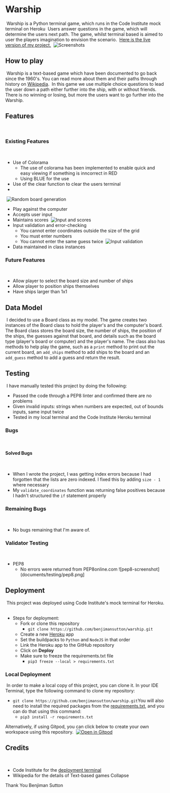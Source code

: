 # Warship
​
Warship is a Python terminal game, which runs in the Code Institute mock terminal on Heroku
​
Users answer questions in the game, which will determine the users next path. The game, whilst terminal based is aimed to user the players imagination to envision the scenario.
​
[Here is the live version of my project.](https://warship-app.herokuapp.com/)
​
![Screenshots](documents/testing/screenshots.png)
​
## How to play
​
Warship is a text-based game which have been documented to go back since the 1960's. You can read more about them and their paths through history on [Wikipedia](https://en.wikipedia.org/wiki/Text-based_game).
​
In this game we use multiple choice questions to lead the user down a path either further into the ship, with or without friends.
​
There is no winning or losing, but more the users want to go further into the Warship.
​
## Features
​
### Existing Features
​
* Use of Colorama
    * The use of colorama has been implemented to enable quick and easy viewing if something is inncorrect in RED
    * Using BLUE for the use
* Use of the clear function to clear the users terminal
* 
​
![Random board generation](documents/testing/random.png)
​
* Play against the computer
* Accepts user input
* Maintains scores
​
![Input and scores](documents/testing/input.png)
​
* Input validation and error-checking
    * You cannot enter coordinates outside the size of the grid
    * You must enter numbers
    * You cannot enter the same guess twice
​
![Input validation](documents/testing/errors.png)
​
* Data maintained in class instances
​
### Future Features
​
* Allow player to select the board size and number of ships
* Allow player to position ships themselves
* Have ships larger than 1x1
​
## Data Model
​
I decided to use a Board class as my model. The game creates two instances of the Board class to hold the player's and the computer's board.
​
The Board class stores the board size, the number of ships, the position of the ships, the guesses against that board, and details such as the board type (player's board or computer) and the player's name.
​
The class also has methods to help play the game, such as a `print` method to print out the current board, an `add_ships` method to add ships to the board and an `add_guess` method to add a guess and return the result.

## Testing
​
I have manually tested this project by doing the following:
​
* Passed the code through a PEP8 linter and confirmed there are no problems
* Given invalid inputs: strings when numbers are expected, out of bounds inputs, same input twice
* Tested in my local terminal and the Code Institute Heroku terminal
​
### Bugs
​
#### Solved Bugs
​
* When I wrote the project, I was getting index errors because I had forgotten that the lists are zero indexed. I fixed this by adding `size - 1` where necessary
* My `validate_coordinates` function was returning false positives because I hadn't structured the `if` statement properly
​
### Remaining Bugs
​
* No bugs remaining that I'm aware of.
​
### Validator Testing
​
* PEP8
    * No errors were returned from PEP8online.com
	![pep8-screenshot](documents/testing/pep8.png]
​
## Deployment
​
This project was deployed using Code Institute's mock terminal for Heroku.
​
* Steps for deployment:
    * Fork or clone this repository
		- `git clone https://github.com/benjimansutton/warship.git`
    * Create a new [Heroku](https://www.heroku.com) app
    * Set the buildpacks to `Python` and `NodeJS` in that order
    * Link the Heroku app to the GitHub repository
    * Click on **Deploy**
	* Make sure to freeze the requirements.txt file
		- `pip3 freeze --local > requirements.txt`
​
### Local Deployment
​
In order to make a local copy of this project, you can clone it. In your IDE Terminal, type the following command to clone my repository:
​
- `git clone https://github.com/benjimansutton/warship.git`
​
You will also need to install the required packages from the [requirements.txt](requirements.txt), and you can do that using this command:
	- `pip3 install -r requirements.txt`
​
​

Alternatively, if using Gitpod, you can click below to create your own workspace using this repository.
​
[![Open in Gitpod](https://gitpod.io/button/open-in-gitpod.svg)](https://gitpod.io/#https://github.com/benjimansutton/warship)
​
## Credits
​
* Code Institute for the [deployment terminal](https://github.com/Code-Institute-Org/python-essentials-template)
* Wikipedia for the details of Text-based games
Collapse


Thank You
Benjiman Sutton




